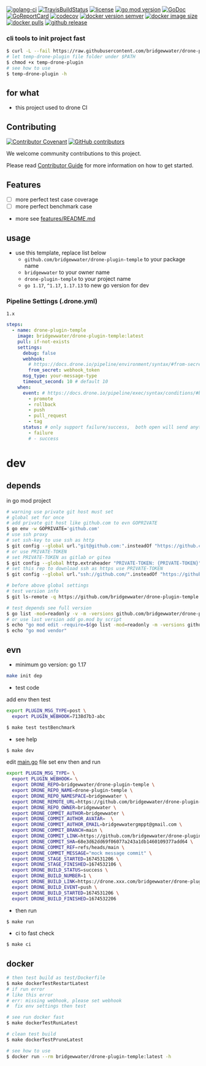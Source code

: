 [![golang-ci](https://github.com/bridgewwater/drone-plugin-temple/workflows/golang-ci/badge.svg?branch=main)](https://github.com/bridgewwater/drone-plugin-temple/actions/workflows/golang-ci.yml)
[![TravisBuildStatus](https://api.travis-ci.com/bridgewwater/drone-plugin-temple.svg?branch=main)](https://travis-ci.com/bridgewwater/drone-plugin-temple)
[![license](https://img.shields.io/github/license/bridgewwater/drone-plugin-temple)](https://github.com/bridgewwater/drone-plugin-temple)
[![go mod version](https://img.shields.io/github/go-mod/go-version/bridgewwater/drone-plugin-temple?label=go.mod)](https://github.com/bridgewwater/drone-plugin-temple)
[![GoDoc](https://godoc.org/github.com/bridgewwater/drone-plugin-temple?status.png)](https://godoc.org/github.com/bridgewwater/drone-plugin-temple/)
[![GoReportCard](https://goreportcard.com/badge/github.com/bridgewwater/drone-plugin-temple)](https://goreportcard.com/report/github.com/bridgewwater/drone-plugin-temple)
[![codecov](https://codecov.io/gh/bridgewwater/drone-plugin-temple/branch/main/graph/badge.svg)](https://codecov.io/gh/bridgewwater/drone-plugin-temple)
[![docker version semver](https://img.shields.io/docker/v/bridgewwater/drone-plugin-temple?sort=semver)](https://hub.docker.com/r/bridgewwater/drone-plugin-temple/tags?page=1&ordering=last_updated)
[![docker image size](https://img.shields.io/docker/image-size/bridgewwater/drone-plugin-temple)](https://hub.docker.com/r/bridgewwater/drone-plugin-temple)
[![docker pulls](https://img.shields.io/docker/pulls/bridgewwater/drone-plugin-temple)](https://hub.docker.com/r/bridgewwater/drone-plugin-temple/tags?page=1&ordering=last_updated)
[![github release](https://img.shields.io/github/v/release/bridgewwater/drone-plugin-temple?style=social)](https://github.com/bridgewwater/drone-plugin-temple/releases)

### cli tools to init project fast

```bash
$ curl -L --fail https://raw.githubusercontent.com/bridgewwater/drone-plugin-temple/main/drone-plugin-temple
# let temp-drone-plugin file folder under $PATH
$ chmod +x temp-drone-plugin
# see how to use
$ temp-drone-plugin -h
```

## for what

- this project used to drone CI

## Contributing

[![Contributor Covenant](https://img.shields.io/badge/contributor%20covenant-v1.4-ff69b4.svg)](.github/CONTRIBUTING_DOC/CODE_OF_CONDUCT.md)
[![GitHub contributors](https://img.shields.io/github/contributors/bridgewwater/drone-plugin-temple)](https://github.com/bridgewwater/drone-plugin-temple/graphs/contributors)

We welcome community contributions to this project.

Please read [Contributor Guide](.github/CONTRIBUTING_DOC/CONTRIBUTING.md) for more information on how to get started.

## Features

- [ ] more perfect test case coverage
- [ ] more perfect benchmark case
- more see [features/README.md](features/README.md)

## usage

- use this template, replace list below
  - `github.com/bridgewwater/drone-plugin-temple` to your package name
  - `bridgewwater` to your owner name
  - `drone-plugin-temple` to your project name
  - `go 1.17`, `^1.17`, `1.17.13` to new go version for dev

### Pipeline Settings (.drone.yml)

`1.x`

```yaml
steps:
  - name: drone-plugin-temple
    image: bridgewwater/drone-plugin-temple:latest
    pull: if-not-exists
    settings:
      debug: false
      webhook:
        # https://docs.drone.io/pipeline/environment/syntax/#from-secrets
        from_secret: webhook_token
      msg_type: your-message-type
      timeout_second: 10 # default 10
    when:
      event: # https://docs.drone.io/pipeline/exec/syntax/conditions/#by-event
        - promote
        - rollback
        - push
        - pull_request
        - tag
      status: # only support failure/success,  both open will send anything
        - failure
        # - success
```

# dev

## depends

in go mod project

```bash
# warning use private git host must set
# global set for once
# add private git host like github.com to evn GOPRIVATE
$ go env -w GOPRIVATE='github.com'
# use ssh proxy
# set ssh-key to use ssh as http
$ git config --global url."git@github.com:".insteadOf "https://github.com/"
# or use PRIVATE-TOKEN
# set PRIVATE-TOKEN as gitlab or gitea
$ git config --global http.extraheader "PRIVATE-TOKEN: {PRIVATE-TOKEN}"
# set this rep to download ssh as https use PRIVATE-TOKEN
$ git config --global url."ssh://github.com/".insteadOf "https://github.com/"

# before above global settings
# test version info
$ git ls-remote -q https://github.com/bridgewwater/drone-plugin-temple.git

# test depends see full version
$ go list -mod=readonly -v -m -versions github.com/bridgewwater/drone-plugin-temple
# or use last version add go.mod by script
$ echo "go mod edit -require=$(go list -mod=readonly -m -versions github.com/bridgewwater/drone-plugin-temple | awk '{print $1 "@" $NF}')"
$ echo "go mod vendor"
```

## evn

- minimum go version: go 1.17

```bash
make init dep
```

- test code

add env then test

```bash
export PLUGIN_MSG_TYPE=post \
  export PLUGIN_WEBHOOK=7138d7b3-abc
```

```bash
$ make test testBenchmark
```

- see help

```bash
$ make dev
```

edit [main.go](main.go) file set env then and run

```bash
export PLUGIN_MSG_TYPE= \
  export PLUGIN_WEBHOOK= \
  export DRONE_REPO=bridgewwater/drone-plugin-temple \
  export DRONE_REPO_NAME=drone-plugin-temple \
  export DRONE_REPO_NAMESPACE=bridgewwater \
  export DRONE_REMOTE_URL=https://github.com/bridgewwater/drone-plugin-temple \
  export DRONE_REPO_OWNER=bridgewwater \
  export DRONE_COMMIT_AUTHOR=bridgewwater \
  export DRONE_COMMIT_AUTHOR_AVATAR=  \
  export DRONE_COMMIT_AUTHOR_EMAIL=bridgewwatergmppt@gmail.com \
  export DRONE_COMMIT_BRANCH=main \
  export DRONE_COMMIT_LINK=https://github.com/bridgewwater/drone-plugin-temple/commit/68e3d62dd69f06077a243a1db1460109377add64 \
  export DRONE_COMMIT_SHA=68e3d62dd69f06077a243a1db1460109377add64 \
  export DRONE_COMMIT_REF=refs/heads/main \
  export DRONE_COMMIT_MESSAGE="mock message commit" \
  export DRONE_STAGE_STARTED=1674531206 \
  export DRONE_STAGE_FINISHED=1674532106 \
  export DRONE_BUILD_STATUS=success \
  export DRONE_BUILD_NUMBER=1 \
  export DRONE_BUILD_LINK=https://drone.xxx.com/bridgewwater/drone-plugin-temple/1 \
  export DRONE_BUILD_EVENT=push \
  export DRONE_BUILD_STARTED=1674531206 \
  export DRONE_BUILD_FINISHED=1674532206
```

- then run

```bash
$ make run
```

- ci to fast check

```bash
$ make ci
```

## docker

```bash
# then test build as test/Dockerfile
$ make dockerTestRestartLatest
# if run error
# like this error
# err: missing webhook, please set webhook
#  fix env settings then test

# see run docker fast
$ make dockerTestRunLatest

# clean test build
$ make dockerTestPruneLatest

# see how to use
$ docker run --rm bridgewwater/drone-plugin-temple:latest -h
```
